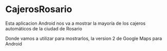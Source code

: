 CajerosRosario
==============

Esta aplicacion Android nos va a mostrar la mayoría de los cajeros automáticos de la ciudad de Rosario

Donde vamos a utilizar para mostrarlos, la version 2 de Google Maps para Android